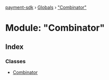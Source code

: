 [payment-sdk](../README.md) › [Globals](../globals.md) › ["Combinator"](_combinator_.md)

# Module: "Combinator"

## Index

### Classes

* [Combinator](../classes/_combinator_.combinator.md)
